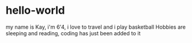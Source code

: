 # hello-world

my name is Kay, i'm 6'4, i love to travel and i play basketball
Hobbies are sleeping and reading, coding has just been added to it
